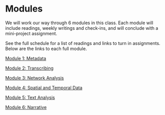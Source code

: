 # Modules

We will work our way through 6 modules in this class. Each module will include readings, weekly writings and check-ins, and will conclude with a mini-project assignment.

See the full schedule for a list of readings and links to turn in assignments. Below are the links to each full module.

[Module 1: Metadata](\Modules\metadata.md)

[Module 2: Transcribing](\Modules\transcribing.md)

[Module 3: Network Analysis](\Modules\network-analysis.md)

[Module 4: Spatial and Temporal Data](\Modules\mapping.md)

[Module 5: Text Analysis](\Modules\text-analysis.md)

[Module 6: Narrative](\Modules\narrative.md)